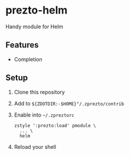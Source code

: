 # prezto-helm

Handy module for Helm

## Features

* Completion

## Setup

1. Clone this repository
2. Add to `${ZDOTDIR:-$HOME}"/.zprezto/contrib`
3. Enable into `~/.zpreztorc`

    ```shell
    zstyle ':prezto:load' pmodule \
      ... \
      helm
    ```

4. Reload your shell
